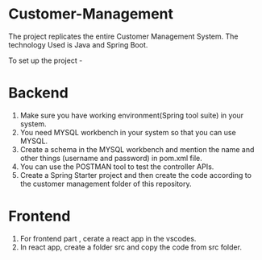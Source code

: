 # Customer-Management
The project replicates the entire Customer Management System. The technology Used is Java and Spring Boot.

To set up the project -


# Backend
1) Make sure you have working environment(Spring tool suite) in your system.
2) You need MYSQL workbench in your system so that you can use MYSQL.
3) Create a schema in the MYSQL workbench and mention the name and other things (username and password) in pom.xml file.
4) You can use the POSTMAN tool to test the controller APIs.
5) Create a Spring Starter project and then create the code according to the customer management folder of this repository.

# Frontend
1) For frontend part , cerate a react app in the vscodes.
2) In react app, create a folder src and copy the code from src folder.

